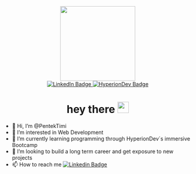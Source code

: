 <div id="header" align="center">
  <img src="https://media.giphy.com/media/iIqmM5tTjmpOB9mpbn/giphy.gif" width="200">
  <div id="badges">
    <a href="www.linkedin.com/in/timea-pentek">
      <img src="https://img.shields.io/badge/LinkedIn-blue?style=for-the-badge&logo=linkedin&logoColor=white" alt="LinkedIn Badge"/>
    </a>
    <a href="https://www.hyperiondev.com/portfolio/100795/">
      <img src="https://img.shields.io/badge/HyperionDev-blue?style=for-the-badge" alt="HyperionDev Badge"/>
    </a>
  </div>
  <h1>
  hey there <img src="https://media.giphy.com/media/hvRJCLFzcasrR4ia7z/giphy.gif" width="30px"/>
  </h1>
</div>

- 👋 Hi, I’m @PentekTimi
- 👀 I’m interested in Web Development 
- 🌱 I’m currently learning programming through HyperionDev´s immersive Bootcamp
- 💞️ I’m looking to build a long term career and get exposure to new projects
- 📫 How to reach me [![Linkedin Badge](https://img.shields.io/badge/-LinkedIn-blue?style=flat&logo=Linkedin&logoColor=white)](www.linkedin.com/in/timea-pentek)
